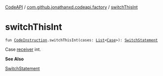[CodeAPI](../index.md) / [com.github.jonathanxd.codeapi.factory](index.md) / [switchThisInt](.)

# switchThisInt

`fun `[`CodeInstruction`](../com.github.jonathanxd.codeapi/-code-instruction.md)`.switchThisInt(cases: `[`List`](https://kotlinlang.org/api/latest/jvm/stdlib/kotlin.collections/-list/index.html)`<`[`Case`](../com.github.jonathanxd.codeapi.base/-case/index.md)`>): `[`SwitchStatement`](../com.github.jonathanxd.codeapi.base/-switch-statement/index.md)

Case [receiver](../com.github.jonathanxd.codeapi/-code-instruction.md) int.

**See Also**

[SwitchStatement](../com.github.jonathanxd.codeapi.base/-switch-statement/index.md)

